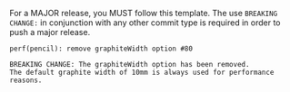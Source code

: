 For a MAJOR release, you MUST follow this template. The use `BREAKING CHANGE:` in conjunction with any other commit type is required in order to push a major release.

```
perf(pencil): remove graphiteWidth option #80

BREAKING CHANGE: The graphiteWidth option has been removed.
The default graphite width of 10mm is always used for performance reasons.
```
